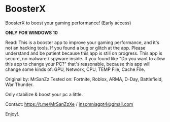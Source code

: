 # BoosterX
BoosterX to boost your gaming performance! (Early access)

**ONLY FOR WINDOWS 10**

Read:
This is a booster app to improve your gaming performance, and it's not an hacking tools.
If you found a bug or glitch at the app. Please understand and be patient because this app is still on progress.
This app is secure, no malware / spyware inside. If you found like "Do you want to allow this app to change your PC?" that's reasonable, because this app will change some kinds of: GPU, Network, CPU, TEMP File, Cache File.

Original by: MrSanZz
Tested on: Fortnite, Roblox, ARMA, D-Day, Battlefield, War Thunder.

Only stabilize & boost your pc a little.

Contact: https://t.me/MrSanZzXe / insomniagpt4@gmail.com

Enjoy!.
